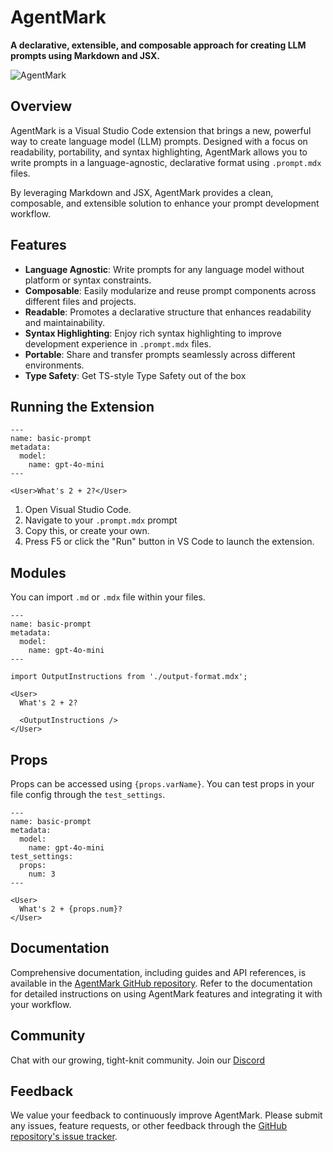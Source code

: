 # AgentMark

**A declarative, extensible, and composable approach for creating LLM prompts using Markdown and JSX.**

![AgentMark](https://lpgvdjzmcrynxnhuzesb.supabase.co/storage/v1/object/sign/avatar/promptdx.png?token=eyJhbGciOiJIUzI1NiIsInR5cCI6IkpXVCJ9.eyJ1cmwiOiJhdmF0YXIvcHJvbXB0ZHgucG5nIiwiaWF0IjoxNzMwMzIyMzQzLCJleHAiOjIwNDU2ODIzNDN9.KC1xQ1AKSxOOMjpdXwGwFN_mr8dljY4c-x_xoePPvWY&t=2024-10-30T21%3A05%3A43.354Z)

## Overview

AgentMark is a Visual Studio Code extension that brings a new, powerful way to create language model (LLM) prompts. Designed with a focus on readability, portability, and syntax highlighting, AgentMark allows you to write prompts in a language-agnostic, declarative format using `.prompt.mdx` files.

By leveraging Markdown and JSX, AgentMark provides a clean, composable, and extensible solution to enhance your prompt development workflow.

## Features

- **Language Agnostic**: Write prompts for any language model without platform or syntax constraints.
- **Composable**: Easily modularize and reuse prompt components across different files and projects.
- **Readable**: Promotes a declarative structure that enhances readability and maintainability.
- **Syntax Highlighting**: Enjoy rich syntax highlighting to improve development experience in `.prompt.mdx` files.
- **Portable**: Share and transfer prompts seamlessly across different environments.
- **Type Safety**: Get TS-style Type Safety out of the box

## Running the Extension

```mdx Basic Prompt
---
name: basic-prompt
metadata:
  model:
    name: gpt-4o-mini
---

<User>What's 2 + 2?</User>
```

1. Open Visual Studio Code.
2. Navigate to your `.prompt.mdx` prompt
3. Copy this, or create your own.
4. Press F5 or click the "Run" button in VS Code to launch the extension.

## Modules

You can import `.md` or `.mdx` file within your files.

```mdx Imports
---
name: basic-prompt
metadata:
  model:
    name: gpt-4o-mini
---

import OutputInstructions from './output-format.mdx';

<User>
  What's 2 + 2?

  <OutputInstructions />
</User>
```

## Props

Props can be accessed using `{props.varName}`. You can test props in your file config through the `test_settings`.

```mdx Props
---
name: basic-prompt
metadata:
  model:
    name: gpt-4o-mini
test_settings:
  props:
    num: 3
---

<User>
  What's 2 + {props.num}?
</User>
```

## Documentation

Comprehensive documentation, including guides and API references, is available in the [AgentMark GitHub repository](https://github.com/puzzlet-ai/promptdx/). Refer to the documentation for detailed instructions on using AgentMark features and integrating it with your workflow.

## Community

Chat with our growing, tight-knit community. Join our [Discord](https://discord.gg/P2NeMDtXar)

## Feedback

We value your feedback to continuously improve AgentMark. Please submit any issues, feature requests, or other feedback through the [GitHub repository's issue tracker](https://github.com/puzzlet-ai/promptdx/issues).